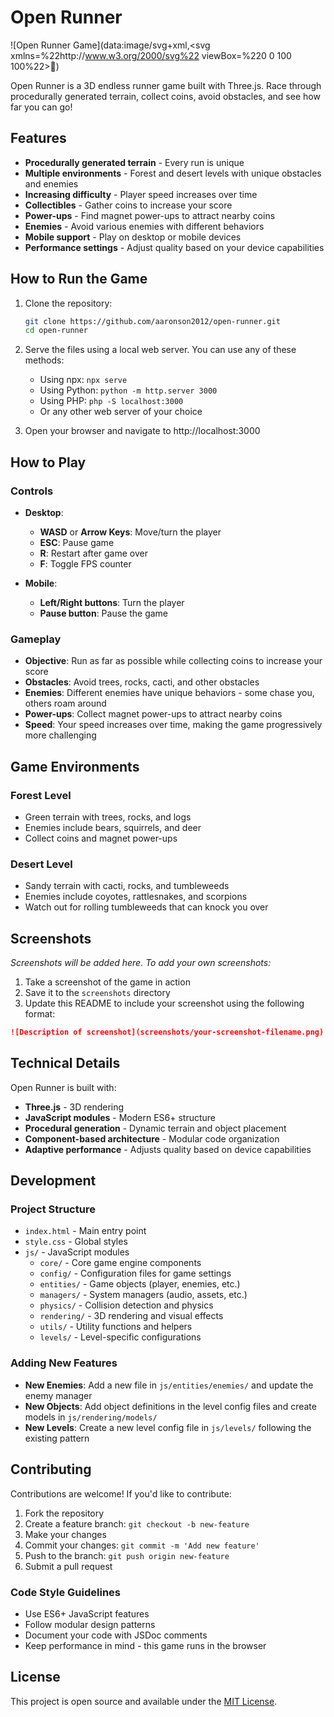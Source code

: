 # Open Runner

![Open Runner Game](data:image/svg+xml,<svg xmlns=%22http://www.w3.org/2000/svg%22 viewBox=%220 0 100 100%22><text y=%22.9em%22 font-size=%2290%22>🏃</text></svg>)

Open Runner is a 3D endless runner game built with Three.js. Race through procedurally generated terrain, collect coins, avoid obstacles, and see how far you can go!

## Features

- **Procedurally generated terrain** - Every run is unique
- **Multiple environments** - Forest and desert levels with unique obstacles and enemies
- **Increasing difficulty** - Player speed increases over time
- **Collectibles** - Gather coins to increase your score
- **Power-ups** - Find magnet power-ups to attract nearby coins
- **Enemies** - Avoid various enemies with different behaviors
- **Mobile support** - Play on desktop or mobile devices
- **Performance settings** - Adjust quality based on your device capabilities

## How to Run the Game

1. Clone the repository:
   ```bash
   git clone https://github.com/aaronson2012/open-runner.git
   cd open-runner
   ```

2. Serve the files using a local web server. You can use any of these methods:
   - Using npx: `npx serve`
   - Using Python: `python -m http.server 3000`
   - Using PHP: `php -S localhost:3000`
   - Or any other web server of your choice

3. Open your browser and navigate to http://localhost:3000

## How to Play

### Controls

- **Desktop**:
  - **WASD** or **Arrow Keys**: Move/turn the player
  - **ESC**: Pause game
  - **R**: Restart after game over
  - **F**: Toggle FPS counter

- **Mobile**:
  - **Left/Right buttons**: Turn the player
  - **Pause button**: Pause the game

### Gameplay

- **Objective**: Run as far as possible while collecting coins to increase your score
- **Obstacles**: Avoid trees, rocks, cacti, and other obstacles
- **Enemies**: Different enemies have unique behaviors - some chase you, others roam around
- **Power-ups**: Collect magnet power-ups to attract nearby coins
- **Speed**: Your speed increases over time, making the game progressively more challenging

## Game Environments

### Forest Level
- Green terrain with trees, rocks, and logs
- Enemies include bears, squirrels, and deer
- Collect coins and magnet power-ups

### Desert Level
- Sandy terrain with cacti, rocks, and tumbleweeds
- Enemies include coyotes, rattlesnakes, and scorpions
- Watch out for rolling tumbleweeds that can knock you over

## Screenshots

*Screenshots will be added here. To add your own screenshots:*

1. Take a screenshot of the game in action
2. Save it to the `screenshots` directory
3. Update this README to include your screenshot using the following format:

```markdown
![Description of screenshot](screenshots/your-screenshot-filename.png)
```

## Technical Details

Open Runner is built with:
- **Three.js** - 3D rendering
- **JavaScript modules** - Modern ES6+ structure
- **Procedural generation** - Dynamic terrain and object placement
- **Component-based architecture** - Modular code organization
- **Adaptive performance** - Adjusts quality based on device capabilities

## Development

### Project Structure

- `index.html` - Main entry point
- `style.css` - Global styles
- `js/` - JavaScript modules
  - `core/` - Core game engine components
  - `config/` - Configuration files for game settings
  - `entities/` - Game objects (player, enemies, etc.)
  - `managers/` - System managers (audio, assets, etc.)
  - `physics/` - Collision detection and physics
  - `rendering/` - 3D rendering and visual effects
  - `utils/` - Utility functions and helpers
  - `levels/` - Level-specific configurations

### Adding New Features

- **New Enemies**: Add a new file in `js/entities/enemies/` and update the enemy manager
- **New Objects**: Add object definitions in the level config files and create models in `js/rendering/models/`
- **New Levels**: Create a new level config file in `js/levels/` following the existing pattern

## Contributing

Contributions are welcome! If you'd like to contribute:

1. Fork the repository
2. Create a feature branch: `git checkout -b new-feature`
3. Make your changes
4. Commit your changes: `git commit -m 'Add new feature'`
5. Push to the branch: `git push origin new-feature`
6. Submit a pull request

### Code Style Guidelines

- Use ES6+ JavaScript features
- Follow modular design patterns
- Document your code with JSDoc comments
- Keep performance in mind - this game runs in the browser

## License

This project is open source and available under the [MIT License](LICENSE).
